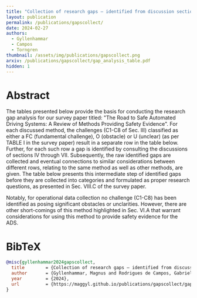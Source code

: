 ```yaml
---
title: "Collection of research gaps – identified from discussion sections IV through VII"
layout: publication
permalink: /publications/gapscollect/
date: 2024-02-27
authors:
  - Gyllenhammar
  - Campos
  - Torngren
thumbnail: /assets/img/publications/gapscollect.png
arxiv: /publications/gapscollect/gap_analysis_table.pdf
hidden: 1
---
```


# Abstract
The tables presented below provide the basis for conducting the research gap analysis for our survey paper titled: "The Road to Safe Automated Driving Systems: A Review of Methods Providing Safety Evidence". For each discussed method, the challenges (C1-C8 of Sec. III) classified as either a FC (fundamental challenge), O (obstacle) or U (unclear) (as per TABLE I in the survey paper) result in a separate row in the table below. Further, for each such row a gap is identified by consulting the discussions of sections IV through VII. Subsequently, the raw identified gaps are collected and eventual connections to similar considerations between different rows, relating to the same method as well as other methods, are given. The table below presents this intermediate step of identified gaps before they are collected into categories and formulated as proper research questions, as presented in Sec. VIII.C of the survey paper.

Notably, for operational data collection no challenge (C1-C8) has been identified as posing significant obstacles or unclarities. However, there are other short-comings of this method highlighted in Sec. VI.A that warrant considerations for using this method to provide safety evidence for the ADS.

# BibTeX
```bibtex
@misc{gyllenhammar2024gapscollect,
  title        = {Collection of research gaps – identified from discussion sections IV through VII},
  author       = {Gyllenhammar, Magnus and Rodrigues de Campos, Gabriel and Törngren, Martin},
  year         = {2024},
  url          = {https://maggyl.github.io/publications/gapscollect/gap_analysis_table.pdf}
}
```
